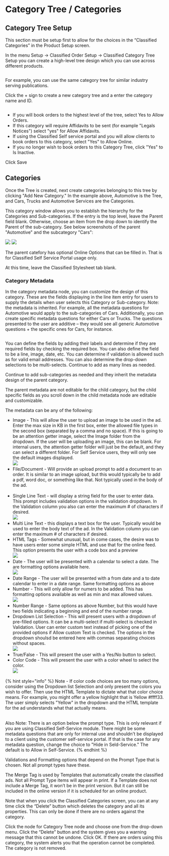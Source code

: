 # Category Tree / Categories

## Category Tree Setup <a href="#_toc116920282" id="_toc116920282"></a>

This section must be setup first to allow for the choices in the “Classified Categories” in the Product Setup screen.

In the menu Setup -> Classified Order Setup -> Classified Category Tree Setup you can create a high-level tree design which you can use across different products.

<figure><img src="../../../../.gitbook/assets/image (1059).png" alt=""><figcaption></figcaption></figure>

For example, you can use the same category tree for similar industry serving publications.

Click the + sign to create a new category tree and a enter the category name and ID.

<figure><img src="../../../../.gitbook/assets/image (356).png" alt=""><figcaption></figcaption></figure>

* If you will book orders to the highest level of the tree, select Yes to Allow Orders.
* If this category will require Affidavits to be sent (for example "Legals Notices") select "yes" for Allow Affidavits.
* If using the Classified Self service portal and you will allow clients to book orders to this category, select "Yes" to Allow Online.
* If you no longer wish to book orders to this Category Tree, click "Yes" to Is Inactive.

Click Save

## Categories

Once the Tree is created, next create categories belonging to this tree by clicking "Add New Category." In the example above, Automotive is the Tree, and Cars, Trucks and Automotive Services are the Categories.

This category window allows you to establish the hierarchy for the Categories and Sub-categories. If the entry is the top level, leave the Parent field blank. Otherwise, choose an item from the drop down to identify the Parent of the sub-category. See below screenshots of the parent "Automotive" and the subcategory "Cars":

![](<../../../../.gitbook/assets/image (473).png>) ![](<../../../../.gitbook/assets/image (1409).png>)

The parent catefory has optional Online Options that can be filled in. That is for Classified Self Service Portal usage only.

At this time, leave the Classified Stylesheet tab blank.

### Category Metadata

In the category metadata node, you can customize the design of this category. These are the fields displaying in the line item entry for users to supply the details when user selects this Category or Sub-category. Note: the metadata is inherited. For example, all the metadata questions for Automotive would apply to the sub-categories of Cars. Additionally, you can create specific metadata questions for either Cars or Trucks. The questions presented to the user are additive – they would see all generic Automotive questions + the specific ones for Cars, for instance.

<figure><img src="../../../../.gitbook/assets/image (546).png" alt=""><figcaption></figcaption></figure>

You can define the fields by adding their labels and determine if they are required fields by checking the required box. You can also define the field to be a line, image, date, etc. You can determine if validation is allowed such as for valid email addresses. You can also determine the drop-down selections to be multi-selects. Continue to add as many lines as needed.

Continue to add sub-categories as needed and they inherit the metadata design of the parent category.

The parent metadata are not editable for the child category, but the child specific fields as you scroll down in the child metadata node are editable and customizable.

The metadata can be any of the following:

* Image - This will allow the user to upload an image to be used in the ad. Enter the max size in KB in the first box, enter the allowed file types in the second box (separated by a comma and no space). If this is going to be an attention getter image, select the Image folder from the dropdown. If the user will be uploading an image, this can be blank. For internal users, the attention getter folder will just be the default, and they can select a different folder. For Self Service users, they will only see the default images displayed.\
  ![](<../../../../.gitbook/assets/image (357).png>)
* File/Document - Will provide an upload prompt to add a document to an order. It is similar to an image upload, but this would typically be to add a pdf, word doc, or something like that. Not typically used in the body of the ad.\
  <img src="../../../../.gitbook/assets/image (951).png" alt="" data-size="original">
* Single Line Text - will display a string field for the user to enter data. This prompt includes validation options in the validation dropdown. In the Validation column you also can enter the maximum # of characters if desired.\
  ![](<../../../../.gitbook/assets/image (243).png>)
* Multi Line Text - this displays a text box for the user. Typically would be used to enter the body text of the ad. In the Validation column you can enter the maximum # of characters if desired.
* HTML Tags - Somewhat unusual, but in come cases, the desire was to have users enter some simple HTML and use that for the online feed. This option presents the user with a code box and a preview\
  ![](<../../../../.gitbook/assets/image (974).png>)
* Date - The user will be presented with a calendar to select a date. The are formatting options available here.\
  ![](<../../../../.gitbook/assets/image (457).png>)
* Date Range - The user will be presented with a from date and a to date calendar to enter in a date range. Same formatting options as above
* Number - This will only allow for numers to be added. This has formatting options available as well as min and max allowed values.\
  ![](<../../../../.gitbook/assets/image (172).png>)
* Number Range - Same options as above Number, but this would have two fields indicating a beginning and end of the number range.
* Dropdown List Selection - This will present users with a dropdown of pre-filled options. It can be a multi-select if multi-select is checked in Validation. User can enter custom text instead of picking one of the provided options if Allow custom Text is checked. The options in the dropdown shoulsd be entered here with commas separating choices without spaces.\
  ![](<../../../../.gitbook/assets/image (1154).png>)
* True/False - This will present the user with a Yes/No button to select.
* Color Code - This will present the user with a color wheel to select the color.\
  ![](<../../../../.gitbook/assets/image (865).png>)

{% hint style="info" %}
Note - If color code choices are too many options, consider using the Dropdown list Selection and only present the colors you wish to offer. Then use the HTML Template to dictate what that color choice means. For example, you might offer a yellow highlight that is Yellow #ffff33. The user simply selects "Yellow" in the dropdown and the HTML template for the ad understands what that actually means.

\
Also Note: There is an option below the prompt type. This is only relevant if you are using Classified Self-Service module. There might be some metadata questions that are only for internal use and shouldn't be displayed to a client using the customer self-service portal. If that is the case for any metadata question, change the choice to "Hide in Seld-Service." The default is to Allow in Self-Service.
{% endhint %}

Validations and Formatting options that depend on the Prompt Type that is chosen. Not all prompt types have these.

The Merge Tag is used by Templates that automatically create the classified ads. Not all Prompt Type items will appear in print. If a Template does not include a Merge Tag, it won’t be in the print version. But it can still be included in the online version if it is scheduled for an online product.

Note that when you click the Classified Categories screen, you can at any time click the “Delete” button which deletes the category and all its properties. This can only be done if there are no orders against the category.

Click the node for Category Tree node and choose one from the drop-down menu. Click the “Delete” button and the system gives you a warning message that this cannot be undone. Click OK. If there are orders using this category, the system alerts you that the operation cannot be completed. The category is not removed.
